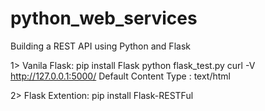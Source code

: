 # python_web_services

Building a REST API using Python and Flask

1> Vanila Flask: pip install Flask
   python flask_test.py 
   curl -V http://127.0.0.1:5000/
   Default Content Type : text/html 
   
2> Flask Extention: pip install Flask-RESTFul

